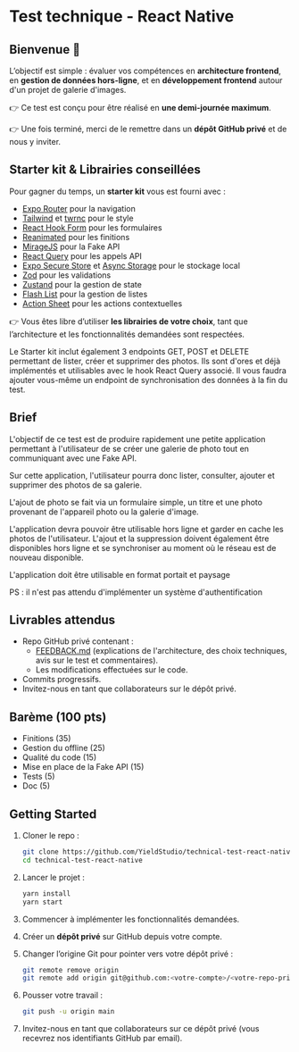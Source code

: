 # Test technique - React Native

## Bienvenue 👋

L’objectif est simple : évaluer vos compétences en **architecture frontend**, en **gestion de données hors-ligne**, et en **développement frontend** autour d'un projet de galerie d'images.

👉 Ce test est conçu pour être réalisé en **une demi-journée maximum**.

👉 Une fois terminé, merci de le remettre dans un **dépôt GitHub privé** et de nous y inviter.

## Starter kit & Librairies conseillées

Pour gagner du temps, un **starter kit** vous est fourni avec :

- [Expo Router](https://docs.expo.dev/router/introduction/) pour la navigation
- [Tailwind](https://tailwindcss.com/) et [twrnc](https://github.com/jaredh159/tailwind-react-native-classnames) pour le style
- [React Hook Form](https://react-hook-form.com/) pour les formulaires
- [Reanimated](https://docs.swmansion.com/react-native-reanimated/) pour les finitions
- [MirageJS](https://miragejs.com/) pour la Fake API
- [React Query](https://tanstack.com/query/latest) pour les appels API
- [Expo Secure Store](https://docs.expo.dev/versions/latest/sdk/securestore/) et [Async Storage](https://react-native-async-storage.github.io/async-storage/) pour le stockage local
- [Zod](https://zod.dev/) pour les validations
- [Zustand](https://zustand-demo.pmnd.rs/) pour la gestion de state
- [Flash List](https://shopify.github.io/flash-list/) pour la gestion de listes
- [Action Sheet](https://github.com/expo/react-native-action-sheet) pour les actions contextuelles

👉 Vous êtes libre d’utiliser **les librairies de votre choix**, tant que l’architecture et les fonctionnalités demandées sont respectées.

Le Starter kit inclut également 3 endpoints GET, POST et DELETE permettant de lister, créer et supprimer des photos. Ils sont d'ores et déjà implémentés et utilisables avec le hook React Query associé. Il vous faudra ajouter vous-même un endpoint de synchronisation des données à la fin du test.

## Brief

L'objectif de ce test est de produire rapidement une petite application permettant à l'utilisateur de se créer une galerie de photo tout en communiquant avec une Fake API.

Sur cette application, l'utilisateur pourra donc lister, consulter, ajouter et supprimer des photos de sa galerie.

L'ajout de photo se fait via un formulaire simple, un titre et une photo provenant de l'appareil photo ou la galerie d'image.

L'application devra pouvoir être utilisable hors ligne et garder en cache les photos de l'utilisateur. L'ajout et la suppression doivent également être disponibles hors ligne et se synchroniser au moment où le réseau est de nouveau disponible.

L'application doit être utilisable en format portait et paysage

PS : il n'est pas attendu d'implémenter un système d'authentification

## Livrables attendus

- Repo GitHub privé contenant :
  - [FEEDBACK.md](http://FEEDBACK.md) (explications de l'architecture, des choix techniques, avis sur le test et commentaires).
  - Les modifications effectuées sur le code.
- Commits progressifs.
- Invitez-nous en tant que collaborateurs sur le dépôt privé.

## Barème (100 pts)

- Finitions (35)
- Gestion du offline (25)
- Qualité du code (15)
- Mise en place de la Fake API (15)
- Tests (5)
- Doc (5)

## Getting Started

1. Cloner le repo :

   ```bash
   git clone https://github.com/YieldStudio/technical-test-react-native.git
   cd technical-test-react-native
   ```

2. Lancer le projet :

   ```bash
   yarn install
   yarn start
   ```

3. Commencer à implémenter les fonctionnalités demandées.
4. Créer un **dépôt privé** sur GitHub depuis votre compte.
5. Changer l’origine Git pour pointer vers votre dépôt privé :

   ```bash
   git remote remove origin
   git remote add origin git@github.com:<votre-compte>/<votre-repo-prive>.git

   ```

6. Pousser votre travail :

   ```bash
   git push -u origin main

   ```

7. Invitez-nous en tant que collaborateurs sur ce dépôt privé (vous recevrez nos identifiants GitHub par email).
